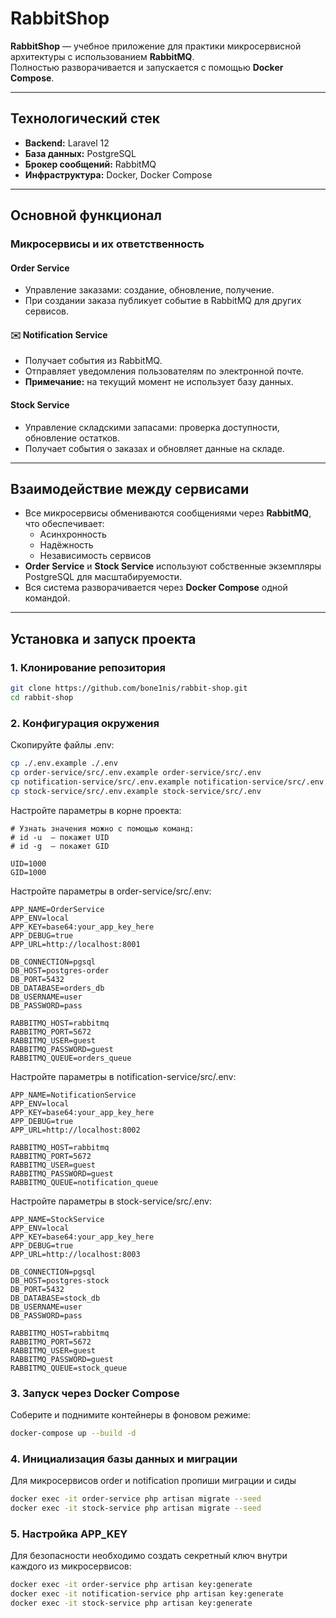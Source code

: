 # RabbitShop

**RabbitShop** — учебное приложение для практики микросервисной архитектуры с использованием **RabbitMQ**.  
Полностью разворачивается и запускается с помощью **Docker Compose**.

---

## Технологический стек

- **Backend:** Laravel 12
- **База данных:** PostgreSQL
- **Брокер сообщений:** RabbitMQ
- **Инфраструктура:** Docker, Docker Compose

---

## Основной функционал

### Микросервисы и их ответственность

#### Order Service
- Управление заказами: создание, обновление, получение.
- При создании заказа публикует событие в RabbitMQ для других сервисов.

#### ✉️ Notification Service
- Получает события из RabbitMQ.
- Отправляет уведомления пользователям по электронной почте.
- **Примечание:** на текущий момент не использует базу данных.

#### Stock Service
- Управление складскими запасами: проверка доступности, обновление остатков.
- Получает события о заказах и обновляет данные на складе.

---

## Взаимодействие между сервисами

- Все микросервисы обмениваются сообщениями через **RabbitMQ**, что обеспечивает:
  - Асинхронность
  - Надёжность
  - Независимость сервисов
- **Order Service** и **Stock Service** используют собственные экземпляры PostgreSQL для масштабируемости.
- Вся система разворачивается через **Docker Compose** одной командой.

---

## Установка и запуск проекта

### 1. Клонирование репозитория

```bash
git clone https://github.com/bone1nis/rabbit-shop.git
cd rabbit-shop
```

### 2. Конфигурация окружения

Скопируйте файлы .env:

```bash
cp ./.env.example ./.env
cp order-service/src/.env.example order-service/src/.env
cp notification-service/src/.env.example notification-service/src/.env
cp stock-service/src/.env.example stock-service/src/.env
```

Настройте параметры в корне проекта:

```
# Узнать значения можно с помощью команд:
# id -u  — покажет UID
# id -g  — покажет GID

UID=1000
GID=1000
```

Настройте параметры в order-service/src/.env:

```
APP_NAME=OrderService
APP_ENV=local
APP_KEY=base64:your_app_key_here
APP_DEBUG=true
APP_URL=http://localhost:8001

DB_CONNECTION=pgsql
DB_HOST=postgres-order
DB_PORT=5432
DB_DATABASE=orders_db
DB_USERNAME=user
DB_PASSWORD=pass

RABBITMQ_HOST=rabbitmq
RABBITMQ_PORT=5672
RABBITMQ_USER=guest
RABBITMQ_PASSWORD=guest
RABBITMQ_QUEUE=orders_queue
```

Настройте параметры в notification-service/src/.env:

```
APP_NAME=NotificationService
APP_ENV=local
APP_KEY=base64:your_app_key_here
APP_DEBUG=true
APP_URL=http://localhost:8002

RABBITMQ_HOST=rabbitmq
RABBITMQ_PORT=5672
RABBITMQ_USER=guest
RABBITMQ_PASSWORD=guest
RABBITMQ_QUEUE=notification_queue
```

Настройте параметры в stock-service/src/.env:

```
APP_NAME=StockService
APP_ENV=local
APP_KEY=base64:your_app_key_here
APP_DEBUG=true
APP_URL=http://localhost:8003

DB_CONNECTION=pgsql
DB_HOST=postgres-stock
DB_PORT=5432
DB_DATABASE=stock_db
DB_USERNAME=user
DB_PASSWORD=pass

RABBITMQ_HOST=rabbitmq
RABBITMQ_PORT=5672
RABBITMQ_USER=guest
RABBITMQ_PASSWORD=guest
RABBITMQ_QUEUE=stock_queue
```

### 3. Запуск через Docker Compose

Соберите и поднимите контейнеры в фоновом режиме:

```bash
docker-compose up --build -d
```

### 4. Инициализация базы данных и миграции

Для микросервисов order и notification пропиши миграции и сиды

```bash
docker exec -it order-service php artisan migrate --seed
docker exec -it stock-service php artisan migrate --seed
```

### 5. Настройка APP_KEY

Для безопасности необходимо создать секретный ключ внутри каждого из микросервисов:

```bash
docker exec -it order-service php artisan key:generate
docker exec -it notification-service php artisan key:generate
docker exec -it stock-service php artisan key:generate
```